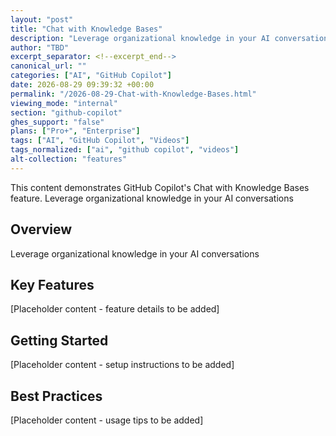 ```yaml
---
layout: "post"
title: "Chat with Knowledge Bases"
description: "Leverage organizational knowledge in your AI conversations"
author: "TBD"
excerpt_separator: <!--excerpt_end-->
canonical_url: ""
categories: ["AI", "GitHub Copilot"]
date: 2026-08-29 09:39:32 +00:00
permalink: "/2026-08-29-Chat-with-Knowledge-Bases.html"
viewing_mode: "internal"
section: "github-copilot"
ghes_support: "false"
plans: ["Pro+", "Enterprise"]
tags: ["AI", "GitHub Copilot", "Videos"]
tags_normalized: ["ai", "github copilot", "videos"]
alt-collection: "features"
---
```


This content demonstrates GitHub Copilot's Chat with Knowledge Bases feature. Leverage organizational knowledge in your AI conversations<!--excerpt_end-->

## Overview

Leverage organizational knowledge in your AI conversations

## Key Features

[Placeholder content - feature details to be added]

## Getting Started

[Placeholder content - setup instructions to be added]

## Best Practices

[Placeholder content - usage tips to be added]
